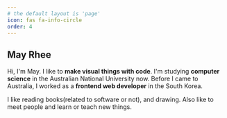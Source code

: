 ```yaml
---
# the default layout is 'page'
icon: fas fa-info-circle
order: 4
---
```


## May Rhee

Hi, I'm May.
I like to **make visual things with code**.
I'm studying **computer science** in the Australian National University now.
Before I came to Australia, I worked as a **frontend web developer** in the South Korea.

I like reading books(related to software or not), and drawing.
Also like to meet people and learn or teach new things. 